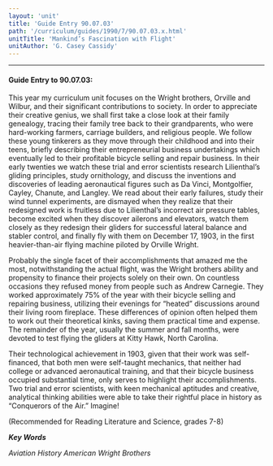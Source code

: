 ```yaml
---
layout: 'unit'
title: 'Guide Entry 90.07.03'
path: '/curriculum/guides/1990/7/90.07.03.x.html'
unitTitle: 'Mankind’s Fascination with Flight'
unitAuthor: 'G. Casey Cassidy'
---
```


<body>
<hr/>
 <h4>
  Guide Entry to 90.07.03:
 </h4>
 This year my curriculum unit focuses on the Wright brothers, Orville and Wilbur, and their significant contributions to society. In order to appreciate their creative genius, we shall first take a close look at their family genealogy, tracing their family tree back to their grandparents, who were hard-working farmers, carriage builders, and religious people. We follow these young tinkerers as they move through their childhood and into their teens, briefly describing their entrepreneurial business undertakings which eventually led to their profitable bicycle selling and repair business. In their early twenties we watch these trial and error scientists research Lilienthal’s gliding principles, study ornithology, and discuss the inventions and discoveries of leading aeronautical figures such as Da Vinci, Montgolfier, Cayley, Chanute, and Langley. We read about their early failures, study their wind tunnel experiments, are dismayed when they realize that their redesigned work is fruitless due to Lilienthal’s incorrect air pressure tables, become excited when they discover ailerons and elevators, watch them closely as they redesign their gliders for successful lateral balance and stabler control, and finally fly with them on December 17, 1903, in the first heavier-than-air flying machine piloted by Orville Wright.
 <p>
  Probably the single facet of their accomplishments that amazed me the most, notwithstanding the actual flight, was the Wright brothers ability and propensity to finance their projects solely on their own. On countless occasions they refused money from people such as Andrew Carnegie. They worked approximately 75% of the year with their bicycle selling and repairing business, utilizing their evenings for “heated” discussions around their living room fireplace. These differences of opinion often helped them to work out their theoretical kinks, saving them practical time and expense. The remainder of the year, usually the summer and fall months, were devoted to test flying the gliders at Kitty Hawk, North Carolina.
 </p>
 <p>
  Their technological achievement in 1903, given that their work was self-financed, that both men were self-taught mechanics, that neither had college or advanced aeronautical training, and that their bicycle business occupied substantial time, only serves to highlight their accomplishments. Two trial and error scientists, with keen mechanical aptitudes and creative, analytical thinking abilities were able to take their rightful place in history as “Conquerors of the Air.” Imagine!
 </p>
 <p>
  (Recommended for Reading Literature and Science, grades 7-8)
 </p>
<p>
  <b>
   <i>
    Key Words
   </i>
  </b>
  <br/>
 </p>
 <p>
  <i>
   Aviation History American Wright Brothers
  </i>
 </p>

</body>
